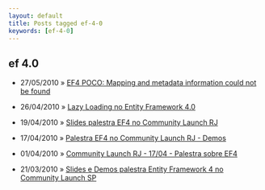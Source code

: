 ```yaml
---
layout: default
title: Posts tagged ef-4-0
keywords: [ef-4-0]
---
```

<h2 class="category">ef 4.0</h2>
<ul class="posts">
<li>
<p>
<span class="date">27/05/2010</span> &raquo;
<a href="/blog/ef4-poco-mapping-and-metadata-information-could-not-be-found">EF4 POCO: Mapping and metadata information could not be found</a>
</p>
</li>
<li>
<p>
<span class="date">26/04/2010</span> &raquo;
<a href="/blog/lazy-loading-no-entity-framework-4-0">Lazy Loading no Entity Framework 4.0</a>
</p>
</li>
<li>
<p>
<span class="date">19/04/2010</span> &raquo;
<a href="/blog/slides-palestra-ef4-no-community-launch-rj">Slides palestra EF4 no Community Launch RJ</a>
</p>
</li>
<li>
<p>
<span class="date">17/04/2010</span> &raquo;
<a href="/blog/palestra-ef4-no-community-launch-rj-demos">Palestra EF4 no Community Launch RJ - Demos</a>
</p>
</li>
<li>
<p>
<span class="date">01/04/2010</span> &raquo;
<a href="/blog/community-launch-rj-1704-palestra-sobre-ef4">Community Launch RJ - 17/04 - Palestra sobre EF4</a>
</p>
</li>
<li>
<p>
<span class="date">21/03/2010</span> &raquo;
<a href="/blog/slides-e-demos-palestra-entity-framework-4-no-community-launch-sp">Slides e Demos palestra Entity Framework 4 no Community Launch SP</a>
</p>
</li>
</ul>
